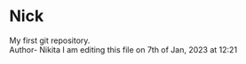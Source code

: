 # Nick
My first git repository.<br>
Author- Nikita
I am editing this file on 7th of Jan, 2023 at 12:21